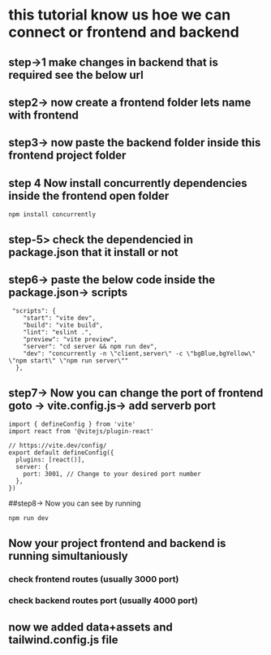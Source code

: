 # this tutorial know us hoe we can connect or frontend and backend 
## step->1 make changes in backend that is required see the below url 


## step2-> now create a frontend folder lets name with frontend 
## step3-> now paste the backend folder inside this frontend project folder 
## step 4 Now install concurrently dependencies inside the frontend open folder 
```
npm install concurrently
```
## step-5> check the dependencied in package.json that it install or not 
## step6-> paste the below code inside the package.json->  scripts
```
 "scripts": {
    "start": "vite dev", 
    "build": "vite build",
    "lint": "eslint .",
    "preview": "vite preview",
    "server": "cd server && npm run dev",
    "dev": "concurrently -n \"client,server\" -c \"bgBlue,bgYellow\" \"npm start\" \"npm run server\""
  },
```
## step7-> Now you can change the port of frontend goto -> vite.config.js-> add serverb port 
```
import { defineConfig } from 'vite'
import react from '@vitejs/plugin-react'

// https://vite.dev/config/
export default defineConfig({
  plugins: [react()],
  server: {
    port: 3001, // Change to your desired port number
  },
})

```

##step8->  Now you can see by running 
```
npm run dev
```

## Now your project frontend and backend is running simultaniously  
### check frontend routes (usually 3000 port)
### check backend routes port (usually 4000 port)

## now we added data+assets and tailwind.config.js file 
